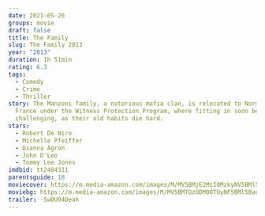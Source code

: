 ```yaml
---
date: 2021-05-26
groups: movie
draft: false
title: The Family
slug: The Family 2013
year: "2013"
duration: 1h 51min
rating: 6.3
tags:
  - Comedy
  - Crime
  - Thriller
story: The Manzoni family, a notorious mafia clan, is relocated to Normandy,
  France under the Witness Protection Program, where fitting in soon becomes
  challenging, as their old habits die hard.
stars:
  - Robert De Niro
  - Michelle Pfeiffer
  - Dianna Agron
  - John D'Leo
  - Tommy Lee Jones
imdbid: tt2404311
parentsguide: 18
moviecover: https://m.media-amazon.com/images/M/MV5BMjE2MzI0MzkyNV5BMl5BanBnXkFtZTcwMjQ2MDM2OQ@@._V1_FMjpg_UY830_.jpg
moviebg: https://m.media-amazon.com/images/M/MV5BMTQzODM0OTUyNF5BMl5BanBnXkFtZTgwMjM3MjIxMDE@._V1_FMjpg_UX680_.jpg
trailer: -SwDU04Oeak
---
```

